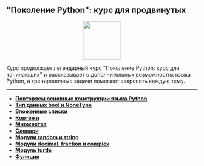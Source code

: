 ## "Поколение Python": курс для продвинутых

<div id="header" align="center">
  <img src="https://cdn.stepik.net/media/cache/images/courses/68343/cover_smiwB3b/7dc87056cab89185c092db69f1139227.png" width="100"/>
</div>

Курс продолжает легендарный курс "Поколение Python: курс для начинающих" и рассказывает о дополнительных возможностях языка Python, а тренировочные задачи помогают закрепить каждую тему.

---

- [**Повторяем основные конструкции языка Python**](https://github.com/vypiemzalyubov/python/tree/main/Stepik/Python%20Generation%20a%20course%20for%20advanced%20learners/01.%20Repeat%20basic%20Python%20language%20constructs)
- [**Тип данных bool и NoneType**](https://github.com/vypiemzalyubov/python/tree/main/Stepik/Python%20Generation%20a%20course%20for%20advanced%20learners/02.%20Data%20type%20bool%20and%20NoneType)
- [**Вложенные списки**](https://github.com/vypiemzalyubov/python/tree/main/Stepik/Python%20Generation%20a%20course%20for%20advanced%20learners/03.%20Nested%20lists)
- [**Кортежи**](https://github.com/vypiemzalyubov/python/tree/main/Stepik/Python%20Generation%20a%20course%20for%20advanced%20learners/04.%20Corteges)
- [**Множества**](https://github.com/vypiemzalyubov/python/tree/main/Stepik/Python%20Generation%20a%20course%20for%20advanced%20learners/05.%20Sets)
- [**Словари**](https://github.com/vypiemzalyubov/python/tree/main/Stepik/Python%20Generation%20a%20course%20for%20advanced%20learners/06.%20Dictionaries)
- [**Модули random и string**](https://github.com/vypiemzalyubov/python/tree/main/Stepik/Python%20Generation%20a%20course%20for%20advanced%20learners/07.%20Random%20and%20string%20modules)
- [**Модули decimal, fraction и complex**](https://github.com/vypiemzalyubov/python/tree/main/Stepik/Python%20Generation%20a%20course%20for%20advanced%20learners/08.%20Decimal%2C%20fraction%20and%20complex%20modules)
- [**Модуль turtle**](https://github.com/vypiemzalyubov/python/tree/main/Stepik/Python%20Generation%20a%20course%20for%20advanced%20learners/09.%20Turtle%20module)
- [**Функции**](https://github.com/vypiemzalyubov/python/tree/main/Stepik/Python%20Generation%20a%20course%20for%20advanced%20learners/10.%20Functions)
